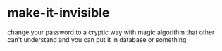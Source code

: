 # make-it-invisible
change your password to a cryptic way with magic algorithm that other can't understand and you can put it in database or something
